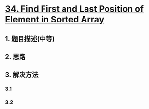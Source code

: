 # [34. Find First and Last Position of Element in Sorted Array](https://leetcode-cn.com/problems/find-first-and-last-position-of-element-in-sorted-array/)

## 1. 题目描述(中等)
## 2. 思路

## 3. 解决方法

### 3.1 

### 3.2


